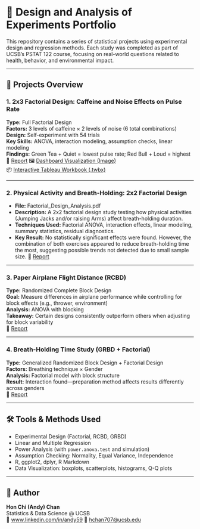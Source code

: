 # 🧪 Design and Analysis of Experiments Portfolio

This repository contains a series of statistical projects using experimental design and regression methods. Each study was completed as part of UCSB’s PSTAT 122 course, focusing on real-world questions related to health, behavior, and environmental impact.

---

## 📁 Projects Overview

### 1. **2x3 Factorial Design: Caffeine and Noise Effects on Pulse Rate**
**Type:** Full Factorial Design  
**Factors:** 3 levels of caffeine × 2 levels of noise (6 total combinations)  
**Design:** Self-experiment with 54 trials  
**Key Skills:** ANOVA, interaction modeling, assumption checks, linear modeling  
**Findings:** Green Tea + Quiet = lowest pulse rate; Red Bull + Loud = highest  
📄 [Report](https://github.com/hchan707/Design-and-Analysis-of-Experiments/blob/main/2x3FactorialDesign/2x3FactorialDesginReport.pdf) 
🖼️ [Dashboard Visualization (Image)](https://github.com/hchan707/Design-and-Analysis-of-Experiments/blob/main/2x3FactorialDesign/2x3FactorialDesign.pdf)   
📦 [Interactive Tableau Workbook (.twbx)](https://github.com/hchan707/Design-and-Analysis-of-Experiments/blob/main/2x3FactorialDesign/2x3CoffineeDesign.twbx)

---

### 2. **Physical Activity and Breath-Holding: 2x2 Factorial Design**
- **File:** Factorial_Design_Analysis.pdf
- **Description:** A 2x2 factorial design study testing how physical activities (Jumping Jacks and/or raising Arms) affect breath-holding duration.
- **Techniques Used:** Factorial ANOVA, interaction effects, linear modeling, summary statistics, residual diagnostics.
- **Key Result:** No statistically significant effects were found. However, the combination of both exercises appeared to reduce breath-holding time the most, suggesting possible trends not detected due to small sample size.
📄 [Report](https://github.com/hchan707/Design-and-Analysis-of-Experiments/blob/main/Factorial_Design_Analysis/Factorial_Design_Analysis.pdf)
---

### 3. **Paper Airplane Flight Distance (RCBD)**
**Type:** Randomized Complete Block Design  
**Goal:** Measure differences in airplane performance while controlling for block effects (e.g., thrower, environment)  
**Analysis:** ANOVA with blocking  
**Takeaway:** Certain designs consistently outperform others when adjusting for block variability  
📄 [Report](https://github.com/hchan707/Design-and-Analysis-of-Experiments/blob/main/PaperAirplane_RCBD/PaperAirplanes_RCBD_Report.pdf)

---

### 4. **Breath-Holding Time Study (GRBD + Factorial)**
**Type:** Generalized Randomized Block Design + Factorial Design  
**Factors:** Breathing technique × Gender  
**Analysis:** Factorial model with block structure  
**Result:** Interaction found—preparation method affects results differently across genders  
📄 [Report]([./Breath-Holding_GRBD_FD.pdf](https://github.com/hchan707/Design-and-Analysis-of-Experiments/blob/main/Breath-Holding_GRBD_FD/Breath-Holding_GRBD_FD.pdf))

---

## 🛠️ Tools & Methods Used

- Experimental Design (Factorial, RCBD, GRBD)
- Linear and Multiple Regression
- Power Analysis (with `power.anova.test` and simulation)
- Assumption Checking: Normality, Equal Variance, Independence
- R, ggplot2, dplyr, R Markdown
- Data Visualization: boxplots, scatterplots, histograms, Q-Q plots

---

## 👤 Author

**Hon Chi (Andy) Chan**  
Statistics & Data Science @ UCSB  
🔗 www.linkedin.com/in/andy59 
📧 hchan707@ucsb.edu
